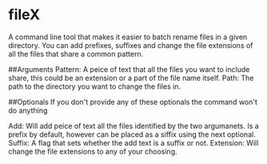 # fileX
A command line tool that makes it easier to batch rename files in a given directory. You can add prefixes, suffixes and change the file extensions of all the files that share a common pattern.

##Arguments
Pattern: A peice of text that all the files you want to include share, this could be an extension or a part of the file name itself.
Path: The path to the directory you want to change the files in.

##Optionals
If you don't provide any of these optionals the command won't do anything

Add: Will add peice of text all the files identified by the two argumanets. Is a prefix by default, however can be placed as a siffix using the next optional.
Suffix: A flag that sets whether the add text is a suffix or not.
Extension: Will change the file extensions to any of your choosing.
